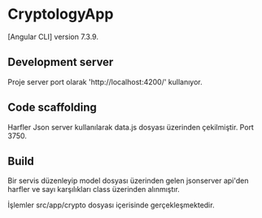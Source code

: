 # CryptologyApp

[Angular CLI] version 7.3.9.

## Development server

Proje server port olarak  'http://localhost:4200/' kullanıyor.

## Code scaffolding

Harfler Json server kullanılarak data.js dosyası üzerinden çekilmiştir. Port 3750.
## Build

Bir servis düzenleyip model dosyası üzerinden gelen jsonserver api'den harfler ve sayı karşılıkları class üzerinden alınmıştır.

İşlemler src/app/crypto dosyası içerisinde gerçekleşmektedir.


